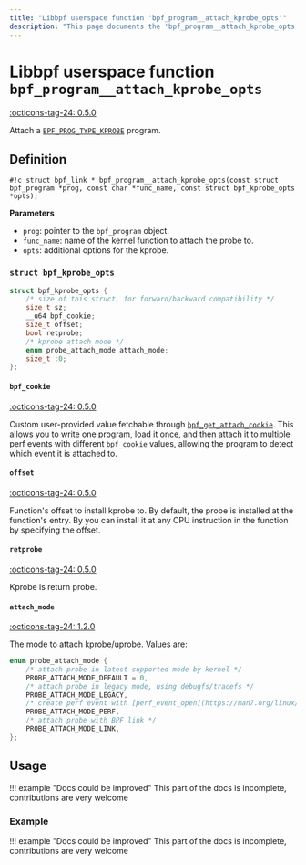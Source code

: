 ```yaml
---
title: "Libbpf userspace function 'bpf_program__attach_kprobe_opts'"
description: "This page documents the 'bpf_program__attach_kprobe_opts' libbpf userspace function, including its definition, usage, and examples."
---
```

# Libbpf userspace function `bpf_program__attach_kprobe_opts`

<!-- [LIBBPF_TAG] -->
[:octicons-tag-24: 0.5.0](https://github.com/libbpf/libbpf/releases/tag/v0.5.0)
<!-- [/LIBBPF_TAG] -->

Attach a [`BPF_PROG_TYPE_KPROBE`](../../../linux/program-type/BPF_PROG_TYPE_KPROBE.md) program.

## Definition

`#!c struct bpf_link * bpf_program__attach_kprobe_opts(const struct bpf_program *prog, const char *func_name, const struct bpf_kprobe_opts *opts);`

**Parameters**

- `prog`: pointer to the `bpf_program` object.
- `func_name`: name of the kernel function to attach the probe to.
- `opts`: additional options for the kprobe.

### `struct bpf_kprobe_opts`

```c
struct bpf_kprobe_opts {
	/* size of this struct, for forward/backward compatibility */
	size_t sz;
	__u64 bpf_cookie;
	size_t offset;
	bool retprobe;
	/* kprobe attach mode */
	enum probe_attach_mode attach_mode;
	size_t :0;
};
```

#### `bpf_cookie`

[:octicons-tag-24: 0.5.0](https://github.com/libbpf/libbpf/releases/tag/v0.5.0)

Custom user-provided value fetchable through [`bpf_get_attach_cookie`](../../../linux/helper-function/bpf_get_attach_cookie.md). This allows you to write one program, load it once, and then attach it to multiple perf events with different `bpf_cookie` values, allowing the program to detect which event it is attached to.

#### `offset`

[:octicons-tag-24: 0.5.0](https://github.com/libbpf/libbpf/releases/tag/v0.5.0)

Function's offset to install kprobe to. By default, the probe is installed at the function's entry. By you can install it at any CPU instruction in the function by specifying the offset.

#### `retprobe`

[:octicons-tag-24: 0.5.0](https://github.com/libbpf/libbpf/releases/tag/v0.5.0)

Kprobe is return probe.

#### `attach_mode`

[:octicons-tag-24: 1.2.0](https://github.com/libbpf/libbpf/releases/tag/v1.2.0)

The mode to attach kprobe/uprobe. Values are:

```c
enum probe_attach_mode {
	/* attach probe in latest supported mode by kernel */
	PROBE_ATTACH_MODE_DEFAULT = 0,
	/* attach probe in legacy mode, using debugfs/tracefs */
	PROBE_ATTACH_MODE_LEGACY,
	/* create perf event with [perf_event_open](https://man7.org/linux/man-pages/man2/perf_event_open.2.html) syscall */
	PROBE_ATTACH_MODE_PERF,
	/* attach probe with BPF link */
	PROBE_ATTACH_MODE_LINK,
};
```

## Usage

!!! example "Docs could be improved"
    This part of the docs is incomplete, contributions are very welcome

### Example

!!! example "Docs could be improved"
    This part of the docs is incomplete, contributions are very welcome
